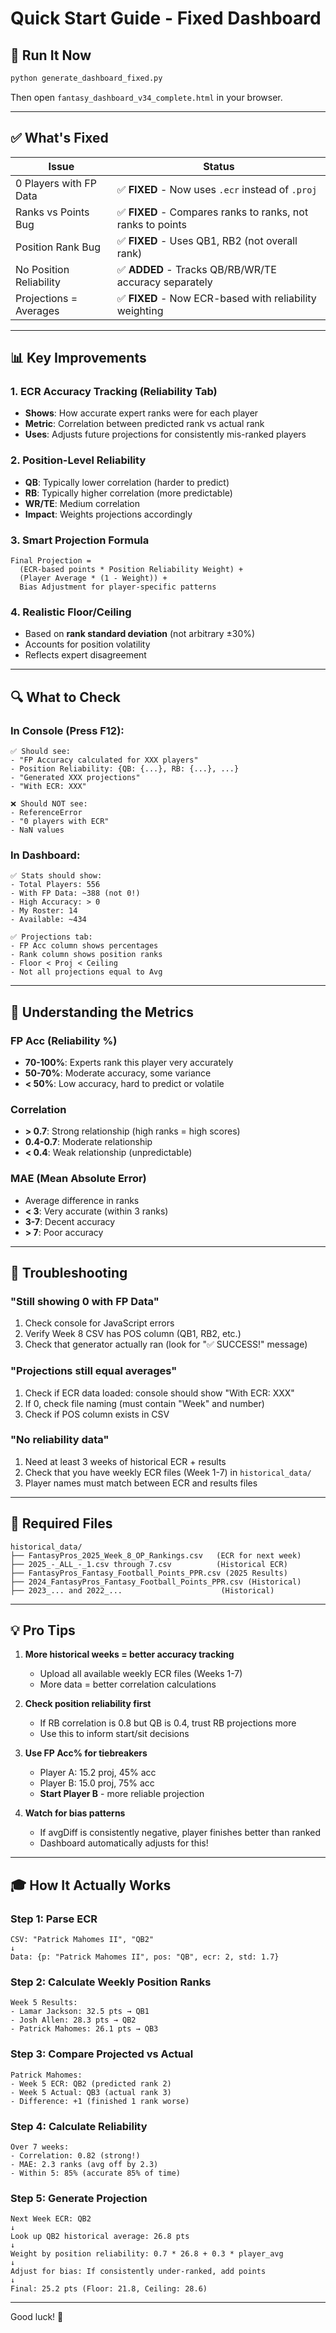 # Quick Start Guide - Fixed Dashboard

## 🚀 Run It Now

```bash
python generate_dashboard_fixed.py
```

Then open `fantasy_dashboard_v34_complete.html` in your browser.

---

## ✅ What's Fixed

| Issue | Status |
|-------|--------|
| 0 Players with FP Data | ✅ **FIXED** - Now uses `.ecr` instead of `.proj` |
| Ranks vs Points Bug | ✅ **FIXED** - Compares ranks to ranks, not ranks to points |
| Position Rank Bug | ✅ **FIXED** - Uses QB1, RB2 (not overall rank) |
| No Position Reliability | ✅ **ADDED** - Tracks QB/RB/WR/TE accuracy separately |
| Projections = Averages | ✅ **FIXED** - Now ECR-based with reliability weighting |

---

## 📊 Key Improvements

### 1. ECR Accuracy Tracking (Reliability Tab)
- **Shows**: How accurate expert ranks were for each player
- **Metric**: Correlation between predicted rank vs actual rank
- **Uses**: Adjusts future projections for consistently mis-ranked players

### 2. Position-Level Reliability
- **QB**: Typically lower correlation (harder to predict)
- **RB**: Typically higher correlation (more predictable)  
- **WR/TE**: Medium correlation
- **Impact**: Weights projections accordingly

### 3. Smart Projection Formula
```
Final Projection = 
  (ECR-based points * Position Reliability Weight) +
  (Player Average * (1 - Weight)) +
  Bias Adjustment for player-specific patterns
```

### 4. Realistic Floor/Ceiling
- Based on **rank standard deviation** (not arbitrary ±30%)
- Accounts for position volatility
- Reflects expert disagreement

---

## 🔍 What to Check

### In Console (Press F12):
```
✅ Should see:
- "FP Accuracy calculated for XXX players"
- Position Reliability: {QB: {...}, RB: {...}, ...}
- "Generated XXX projections"
- "With ECR: XXX"

❌ Should NOT see:
- ReferenceError
- "0 players with ECR"
- NaN values
```

### In Dashboard:
```
✅ Stats should show:
- Total Players: 556
- With FP Data: ~388 (not 0!)
- High Accuracy: > 0
- My Roster: 14
- Available: ~434

✅ Projections tab:
- FP Acc column shows percentages
- Rank column shows position ranks
- Floor < Proj < Ceiling
- Not all projections equal to Avg
```

---

## 🎯 Understanding the Metrics

### FP Acc (Reliability %)
- **70-100%**: Experts rank this player very accurately
- **50-70%**: Moderate accuracy, some variance
- **< 50%**: Low accuracy, hard to predict or volatile

### Correlation
- **> 0.7**: Strong relationship (high ranks = high scores)
- **0.4-0.7**: Moderate relationship  
- **< 0.4**: Weak relationship (unpredictable)

### MAE (Mean Absolute Error)
- Average difference in ranks
- **< 3**: Very accurate (within 3 ranks)
- **3-7**: Decent accuracy
- **> 7**: Poor accuracy

---

## 🐛 Troubleshooting

### "Still showing 0 with FP Data"
1. Check console for JavaScript errors
2. Verify Week 8 CSV has POS column (QB1, RB2, etc.)
3. Check that generator actually ran (look for "✅ SUCCESS!" message)

### "Projections still equal averages"
1. Check if ECR data loaded: console should show "With ECR: XXX"
2. If 0, check file naming (must contain "Week" and number)
3. Check if POS column exists in CSV

### "No reliability data"
1. Need at least 3 weeks of historical ECR + results
2. Check that you have weekly ECR files (Week 1-7) in `historical_data/`
3. Player names must match between ECR and results files

---

## 📁 Required Files

```
historical_data/
├── FantasyPros_2025_Week_8_OP_Rankings.csv   (ECR for next week)
├── 2025_-_ALL_-_1.csv through 7.csv          (Historical ECR)
├── FantasyPros_Fantasy_Football_Points_PPR.csv (2025 Results)
├── 2024_FantasyPros_Fantasy_Football_Points_PPR.csv (Historical)
├── 2023_... and 2022_...                      (Historical)
```

---

## 💡 Pro Tips

1. **More historical weeks = better accuracy tracking**
   - Upload all available weekly ECR files (Weeks 1-7)
   - More data = better correlation calculations

2. **Check position reliability first**
   - If RB correlation is 0.8 but QB is 0.4, trust RB projections more
   - Use this to inform start/sit decisions

3. **Use FP Acc% for tiebreakers**
   - Player A: 15.2 proj, 45% acc
   - Player B: 15.0 proj, 75% acc
   - **Start Player B** - more reliable projection

4. **Watch for bias patterns**
   - If avgDiff is consistently negative, player finishes better than ranked
   - Dashboard automatically adjusts for this!

---

## 🎓 How It Actually Works

### Step 1: Parse ECR
```
CSV: "Patrick Mahomes II", "QB2"
↓
Data: {p: "Patrick Mahomes II", pos: "QB", ecr: 2, std: 1.7}
```

### Step 2: Calculate Weekly Position Ranks
```
Week 5 Results:
- Lamar Jackson: 32.5 pts → QB1
- Josh Allen: 28.3 pts → QB2
- Patrick Mahomes: 26.1 pts → QB3
```

### Step 3: Compare Projected vs Actual
```
Patrick Mahomes:
- Week 5 ECR: QB2 (predicted rank 2)
- Week 5 Actual: QB3 (actual rank 3)
- Difference: +1 (finished 1 rank worse)
```

### Step 4: Calculate Reliability
```
Over 7 weeks:
- Correlation: 0.82 (strong!)
- MAE: 2.3 ranks (avg off by 2.3)
- Within 5: 85% (accurate 85% of time)
```

### Step 5: Generate Projection
```
Next Week ECR: QB2
↓
Look up QB2 historical average: 26.8 pts
↓
Weight by position reliability: 0.7 * 26.8 + 0.3 * player_avg
↓
Adjust for bias: If consistently under-ranked, add points
↓
Final: 25.2 pts (Floor: 21.8, Ceiling: 28.6)
```

---

Good luck! 🏈

